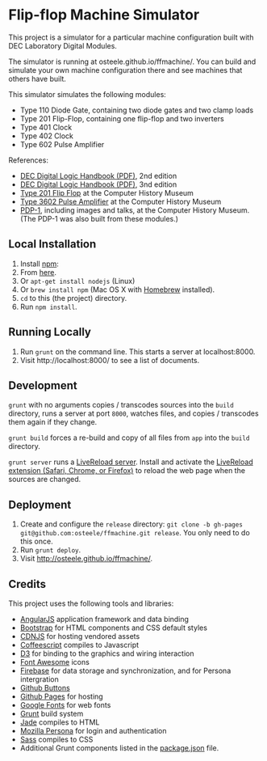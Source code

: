 # Flip-flop Machine Simulator

This project is a simulator for a particular machine configuration built with DEC Laboratory Digital Modules.

The simulator is running at osteele.github.io/ffmachine/.
You can build and simulate your own machine configuration there and see machines that others have built.

This simulator simulates the following modules:

- Type 110 Diode Gate, containing two diode gates and two clamp loads
- Type 201 Flip-Flop, containing one flip-flop and two inverters
- Type 401 Clock
- Type 402 Clock
- Type 602 Pulse Amplifier

References:

- [DEC Digital Logic Handbook (PDF)][handbook:2nd-edition], 2nd edition
- [DEC Digital Logic Handbook (PDF)][handbook:3rd-edition], 3nd edition
- [Type 201 Flip Flop][history:flip-flop] at the Computer History Museum
- [Type 3602 Pulse Amplifier][history:pulse-amplifier] at the Computer History Museum
- [PDP-1][history:pdp-1], including images and talks, at the Computer History Museum.
(The PDP-1 was also built from these modules.)


## Local Installation

1. Install [npm][npm]:
  1. From [here][npm download].
  2. Or `apt-get install nodejs` (Linux)
  3. Or `brew install npm` (Mac OS X with [Homebrew][homebrew] installed).
2. `cd` to this (the project) directory.
3. Run `npm install`.

## Running Locally

1. Run `grunt` on the command line. This starts a server at localhost:8000.
2. Visit http://localhost:8000/ to see a list of documents.

## Development

`grunt` with no arguments copies / transcodes sources into the `build` directory, runs a server at port `8000`,
watches files, and copies / transcodes them again if they change.

`grunt build` forces a re-build and copy of all files from `app` into the `build` directory.

`grunt server` runs a [LiveReload server][LiveReload]. Install and activate the [LiveReload extension (Safari, Chrome, or Firefox)][LiveReload extensions] to reload the web page when the sources are changed.

## Deployment

1. Create and configure the `release` directory: `git clone -b gh-pages git@github.com:osteele/ffmachine.git release`.
You only need to do this once.
2. Run `grunt deploy`.
3. Visit http://osteele.github.io/ffmachine/.

## Credits

This project uses the following tools and libraries:

- [AngularJS](http://angularjs.org/) application framework and data binding
- [Bootstrap](http://getbootstrap.com/) for HTML components and CSS default styles
- [CDNJS](http://cdnjs.com/) for hosting vendored assets
- [Coffeescript](http://coffeescript.org/) compiles to Javascript
- [D3](http://d3js.org/) for binding to the graphics and wiring interaction
- [Font Awesome](http://fortawesome.github.io/Font-Awesome/) icons
- [Firebase](https://www.firebase.com/) for data storage and synchronization, and for Persona intergration
- [Github Buttons](https://github.com/mdo/github-buttons)
- [Github Pages](http://pages.github.com/) for hosting
- [Google Fonts](http://www.google.com/fonts) for web fonts
- [Grunt](http://gruntjs.com/) build system
- [Jade](http://jade-lang.com/) compiles to HTML
- [Mozilla Persona](https://www.mozilla.org/en-US/persona/) for login and authentication
- [Sass](http://sass-lang.com/) compiles to CSS
- Additional Grunt components listed in the [package.json](./package.json) file.

[npm]: https://npmjs.org/
[npm download]: http://nodejs.org/download/
[homebrew]: http://brew.sh/
[LiveReload]: http://livereload.com/
[LiveReload extensions]: http://feedback.livereload.com/knowledgebase/articles/86242-how-do-i-install-and-use-the-browser-extensions-
[grunt-github-pages]: https://github.com/thanpolas/grunt-github-pages

[handbook:2nd-edition]: http://ed-thelen.org/comp-hist/DECbuildingBlockLogic2ndEd.pdf
[handbook:3rd-edition]: http://www.soemtron.org/downloads/decinfo/logichandbookmar61.pdf
[wiki:modules]: https://en.wikipedia.org/wiki/Digital_Equipment_Corporation#Digital_modules
[history:flip-flop]: http://www.computerhistory.org/collections/catalog/102633142
[history:pulse-amplifier]: http://www.computerhistory.org/collections/catalog/102696323
[history:pdp-1]: http://pdp-1.computerhistory.org/pdp-1/?f=theme&s=2
